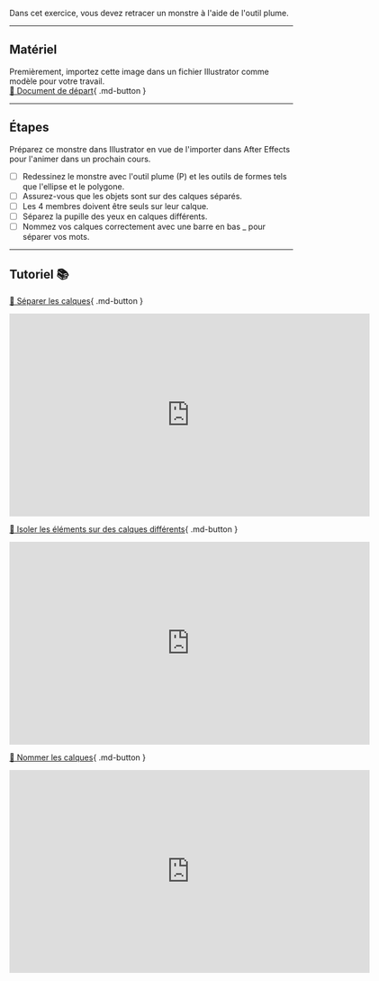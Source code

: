Dans cet exercice, vous devez retracer un monstre à l'aide de l'outil plume.    
***  


## Matériel

Premièrement, importez cette image dans un fichier Illustrator comme modèle pour votre travail.   
[📁 Document de départ](https://cmontmorency365.sharepoint.com/:i:/s/TIM-582214-Animation2d77/EU--w_CbakREjhbRJGE6BacB-BlvDsECvqcFYnBj2zww4w?e=yv4Haz){ .md-button }   <br>

***  
## Étapes
Préparez ce monstre dans Illustrator en vue de l'importer dans After Effects pour l'animer dans un prochain cours. 

- [ ] Redessinez le monstre avec l'outil plume (P) et les outils de formes tels que l'ellipse et le polygone.
- [ ] Assurez-vous que les objets sont sur des calques séparés.
- [ ] Les 4 membres doivent être seuls sur leur calque.
- [ ] Séparez la pupille des yeux en calques différents.
- [ ] Nommez vos calques correctement avec une barre en bas _ pour séparer vos mots.

***  
## Tutoriel 📚
[📁 Séparer les calques](https://cmontmorency365.sharepoint.com/:v:/s/TIM-582214-Animation2d77/ERC8vR9l20BLpguxQ-27JOABlZ5BHqBPrMKReA9RR14vGQ?e=Q1QlbP){ .md-button }   <br>
<iframe src="https://cmontmorency365.sharepoint.com/sites/TIM-582214-Animation2d77/_layouts/15/embed.aspx?UniqueId=1fbdbc10-db65-4b40-a60b-b143edbb24e0&embed=%7B%22ust%22%3Atrue%2C%22hv%22%3A%22CopyEmbedCode%22%7D&referrer=StreamWebApp&referrerScenario=EmbedDialog.Create" width="640" height="360" frameborder="0" scrolling="no" allowfullscreen title="01_separer_elements_animables_en_calques.mov"></iframe>

[📁 Isoler les éléments sur des calques différents](https://cmontmorency365.sharepoint.com/:v:/s/TIM-582214-Animation2d77/EXbsq2fkhm9Ls9JeLlNmDhoBkZR8xBtMFOQl2qPzn7TNkQ?e=r52wMv){ .md-button }   <br>
<iframe src="https://cmontmorency365.sharepoint.com/sites/TIM-582214-Animation2d77/_layouts/15/embed.aspx?UniqueId=67abec76-86e4-4b6f-b3d2-5e2e53660e1a&embed=%7B%22ust%22%3Atrue%2C%22hv%22%3A%22CopyEmbedCode%22%7D&referrer=StreamWebApp&referrerScenario=EmbedDialog.Create" width="640" height="360" frameborder="0" scrolling="no" allowfullscreen title="01_calques.mp4"></iframe>
    
[📁 Nommer les calques](https://cmontmorency365.sharepoint.com/:v:/s/TIM-582214-Animation2d77/Eea10yK5n49Im7lS5wwrmU4B2s_D1WXRAE4q_WH_ECWHww?e=5kgcCB){ .md-button }   <br>
<iframe src="https://cmontmorency365.sharepoint.com/sites/TIM-582214-Animation2d77/_layouts/15/embed.aspx?UniqueId=22d3b5e6-9fb9-488f-9bb9-52e70c2b994e&embed=%7B%22ust%22%3Atrue%2C%22hv%22%3A%22CopyEmbedCode%22%7D&referrer=StreamWebApp&referrerScenario=EmbedDialog.Create" width="640" height="360" frameborder="0" scrolling="no" allowfullscreen title="02_nommer_calques_dans_illustrator_avant_importation_AE.mov"></iframe>
